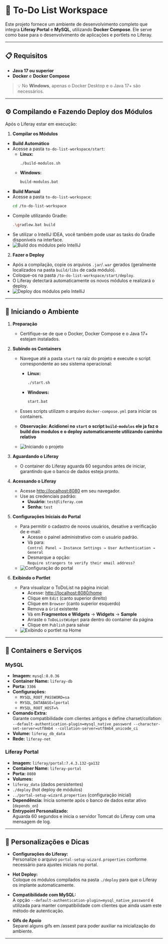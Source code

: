 # 📝 To-Do List Workspace

Este projeto fornece um ambiente de desenvolvimento completo que integra **Liferay Portal** e **MySQL**, utilizando **Docker Compose**. Ele serve como base para o desenvolvimento de aplicações e portlets no Liferay.

---

## 📋 Requisitos

- **Java 17 ou superior**
- **Docker** e **Docker Compose**

> 💡 No **Windows**, apenas o Docker Desktop e o Java 17+ são necessários.

---
## ⚙️ Compilando e Fazendo Deploy dos Módulos

Após o Liferay estar em execução:

1. **Compilar os Módulos**
 - **Build Automático**
  - Acesse a pasta `to-do-list-workspace/start`:
    - **Linux:**
       ```bash
       ./build-modulos.sh
       ```
     - **Windows:**
        ```bash
       build-modulos.bat
       ````
 - **Build Manual**
  - Acesse a pasta `to-do-list-workspace`:
    ```bash
    cd /to-do-list-workspace
    ```
  - Compile utilizando Gradle:
    ```bash
    .\gradlew.bat build
    ```
 - Se utilizar o IntelliJ IDEA, você também pode usar as tasks do Gradle disponíveis na interface.
 - ![Build dos módulos pelo IntelliJ](assets/buildModulos.gif)

2. **Fazer o Deploy**
 - Após a compilação, copie os arquivos `.jar`/`.war` gerados (geralmente localizados na pasta `build/libs` de cada módulo).
 - Coloque-os na pasta `/to-do-list-workspace/start/deploy`.
 - O Liferay detectará automaticamente os novos módulos e realizará o deploy.
 - ![Deploy dos módulos pelo IntelliJ](assets/deployModulos.gif)

---
## 🚀 Iniciando o Ambiente

1. **Preparação**
   - Certifique-se de que o Docker, Docker Compose e o Java 17+ estejam instalados.

2. **Subindo os Containers**
   - Navegue até a pasta `start` na raiz do projeto e execute o script correspondente ao seu sistema operacional:
     - **Linux:**
       ```bash
       ./start.sh
       ```
     - **Windows:**
         ```bash
        start.bat
       ```

   - Esses scripts utilizam o arquivo `docker-compose.yml` para iniciar os containers.
   -  **Observação: Acidionei no `start` o script `build-modulos` ele ja faz o build dos modulos e o deploy automaticamente utilizando caminho relativo**
   - ![Iniciando o projeto](assets/startProjetect.gif)

3. **Aguardando o Liferay**
   - O container do Liferay aguarda 60 segundos antes de iniciar, garantindo que o banco de dados esteja pronto.

4. **Acessando o Liferay**
   - Acesse [http://localhost:8080](http://localhost:8080) em seu navegador.
   - Use as credenciais padrão:
     - **Usuário:** `test@liferay.com`
     - **Senha:** `test`

5. **Configurações Iniciais do Portal**
   - Para permitir o cadastro de novos usuários, desative a verificação de e-mail:
     - Acesse o painel administrativo com o usuário padrão.
     - Vá para:  
       `Control Panel → Instance Settings → User Authentication → General`
     - Desmarque a opção:  
       `Require strangers to verify their email address?`
   - ![Configuração do portal](assets/configPortal.gif)

6. **Exibindo o Portlet**
   - Para visualizar o ToDoList na página inicial:
     - Acesse: [http://localhost:8080/home](http://localhost:8080/home)
     - Clique em `Edit` (canto superior direito)
     - Clique em `Browser` (canto superior esquerdo)
     - Remova a `Grid` existente
     - Vá em **Fragmentos e Widgets** → **Widgets** → **Sample**
     - Arraste o `ToDoListWidget` para dentro do container da página
     - Clique em `Publish` para salvar
   - ![Exibindo o portlet na Home](assets/exibirPortlet.gif)

---

## 🐳 Containers e Serviços

### MySQL

- **Imagem:** `mysql:8.0.36`
- **Container Name:** `liferay-db`
- **Porta:** `3306`
- **Configurações:**
  - `MYSQL_ROOT_PASSWORD=sa`
  - `MYSQL_DATABASE=lportal`
  - `MYSQL_ROOT_HOST=%`
- **Comando Extra:**  
  Garante compatibilidade com clientes antigos e define charset/collation: `--default-authentication-plugin=mysql_native_password --character-set-server=utf8mb4 --collation-server=utf8mb4_unicode_ci`
- **Volume:** `liferay_db_data`
- **Rede:** `liferay-net`

### Liferay Portal

- **Imagem:** `liferay/portal:7.4.3.132-ga132`
- **Container Name:** `liferay-portal`
- **Porta:** `8080`
- **Volumes:**
- `liferay_data` (dados persistentes)
- `./deploy` (hot deploy de módulos)
- `../portal-setup-wizard.properties` (configuração inicial)
- **Dependência:** Inicia somente após o banco de dados estar ativo (`depends_on`)
- **Entrypoint Personalizado:**  
Aguarda 60 segundos e inicia o servidor Tomcat do Liferay com uma mensagem de log.

---



## 🔧 Personalizações e Dicas

- **Configurações do Liferay:**  
Personalize o arquivo `portal-setup-wizard.properties` conforme necessário para ajustes iniciais no portal.

- **Hot Deploy:**  
Coloque os módulos compilados na pasta `./deploy` para que o Liferay os implante automaticamente.

- **Compatibilidade com MySQL:**  
A opção `--default-authentication-plugin=mysql_native_password` é utilizada para manter compatibilidade com clientes que ainda usam este método de autenticação.

- **Gifs de Apoio**  
Separei alguns gifs em /assest para poder auxiliar na inicialização do ambiente.
---



